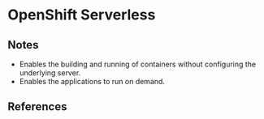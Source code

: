 # OpenShift Serverless

## Notes

- Enables the building and running of containers without configuring the underlying server.
- Enables the applications to run on demand.

## References

